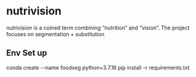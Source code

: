 # nutrivision
nutrivision is a coined term combining “nutrition” and “vision”. The project focuses on segmentation + substitution

## Env Set up
conda create --name foodseg python=3.7.16
pip install -r requirements.txt

